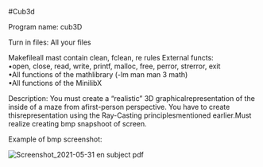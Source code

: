 #Cub3d

Program name: cub3D

Turn in files: All your files

Makefileall mast contain clean, fclean, re rules
External functs:      
•open, close, read, write, printf, malloc, free, perror, strerror, exit     
•All functions of the mathlibrary (-lm man man 3 math)  
•All functions of the MinilibX

Description: You must create a “realistic” 3D graphicalrepresentation of the inside of a maze from afirst-person perspective.  You have to create thisrepresentation using the Ray-Casting principlesmentioned earlier.Must realize creating bmp snapshoot of screen. 

Example of bmp screenshot: 

![Screenshot_2021-05-31 en subject pdf](https://user-images.githubusercontent.com/73652632/120121624-22116380-c1ad-11eb-93b4-c1663e53d586.png)
